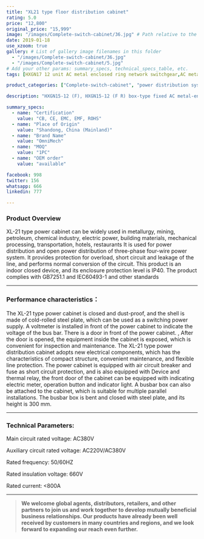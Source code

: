 ```yaml
---
title: "XL21 type floor distribution cabinet"
rating: 5.0
price: "12,800"
original_price: "15,999"
image: "/images/Complete-switch-cabinet/36.jpg" # Path relative to the 'static' folder or use Hugo Pipes
date: 2019-01-18
use_xzoom: true
gallery: # List of gallery image filenames in this folder
  - "/images/Complete-switch-cabinet/36.jpg"
  - "/images/Complete-switch-cabinet/5.jpg"
# Add your other params: summary_specs, technical_specs_table, etc.
tags: [HXGN17 12 unit AC metal enclosed ring network switchgear,AC metal enclosed ring network switchgear,12 unit AC metal enclosed ring network switchgear,power distribution system,ring network power supply,stable power distribution,electrical components,circuit breaking,isolation,protection,easy installation,easy maintenance,continuous and secure power supply]

product_categories: ["Complete-switch-cabinet", "power distribution system"]

description: "HXGN15-12 (F), HXGN15-12 (F R) box-type fixed AC metal-enclosed switchgear (hereinafter referred to as switchgear), suitable for rated voltage of 12KV, rated frequency of 50HZ, rated current of 630A and above A three-phase AC system powered by network cabinets or radial terminals, used for segmenting and branching of cable lines."

summary_specs:
  - name: "Certification"
    value: "CB, CE, EMC, EMF, ROHS"
  - name: "Place of Origin"
    value: "Shandong, China (Mainland)"
  - name: "Brand Name"
    value: "OmniMech"
  - name: "MOQ"
    value: "1PC"
  - name: "OEM order"
    value: "available"

facebook: 998
twitter: 156
whatsapp: 666
linkedin: 777    

---
```



### Product Overview

XL-21 type power cabinet can be widely used in metallurgy, mining, petroleum, chemical industry, electric power, building materials, mechanical processing, transportation, hotels, restaurants It is used for power distribution and open power distribution of three-phase four-wire power system. It provides protection for overload, short circuit and leakage of the line, and performs normal conversion of the circuit. This product is an indoor closed device, and its enclosure protection level is IP40. The product complies with GB7251.1 and IEC60493-1 and other standards

* * *

### Performance characteristics：

The XL-21 type power cabinet is closed and dust-proof, and the shell is made of cold-rolled steel plate, which can be used as a switching power supply. A voltmeter is installed in front of the power cabinet to indicate the voltage of the bus bar. There is a door in front of the power cabinet. , After the door is opened, the equipment inside the cabinet is exposed, which is convenient for inspection and maintenance. The XL-21 type power distribution cabinet adopts new electrical components, which has the characteristics of compact structure, convenient maintenance, and flexible line protection. The power cabinet is equipped with air circuit breaker and fuse as short circuit protection, and is also equipped with Device and thermal relay, the front door of the cabinet can be equipped with indicating electric meter, operation button and indicator light. A busbar box can also be attached to the cabinet, which is suitable for multiple parallel installations. The busbar box is bent and closed with steel plate, and its height is 300 mm.

* * *
### Technical Parameters:

Main circuit rated voltage: AC380V

Auxiliary circuit rated voltage: AC220V/AC380V

Rated frequency: 50/60HZ

Rated insulation voltage: 660V

Rated current: <800A

* * *

> **We welcome global agents, distributors, retailers, and other partners to join us and work together to develop mutually beneficial business relationships. Our products have already been well received by customers in many countries and regions, and we look forward to expanding our reach even further.**


